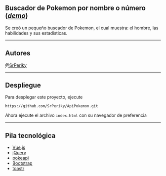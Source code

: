 ## Buscador de Pokemon por nombre o número ([_demo_](https://api-pokemon-ldyv.vercel.app/))

Se creó un pequeño buscador de Pokemon, el cual muestra: el hombre, las habilidades y sus estadísticas.

---

## **Autores**

[@SrPeriky](https://github.com/SrPeriky)

---

## **Despliegue**

Para desplegar este proyecto, ejecute 

```plaintext
https://github.com/SrPeriky/ApiPokemon.git
```

Ahora ejecute el archivo `index.html` con su navegador de preferencia

---

## Pila tecnológica

*   [Vue.js](https://vuejs.org/)
*   [jQuery](https://jquery.com/)
*   [pokeapi](https://pokeapi.co/)
*   [Bootstrap](https://getbootstrap.com/)
*   [toastr](https://codeseven.github.io/toastr/)